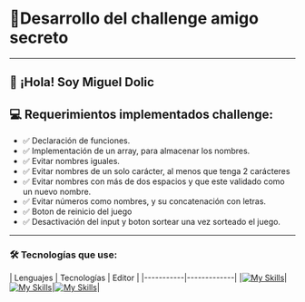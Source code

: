 # 🚀Desarrollo del challenge amigo secreto
---
👋 ¡Hola! Soy **Miguel Dolic**
---
## 💻 Requerimientos implementados challenge:
- ✅ Declaración de funciones.
- ✅ Implementación de un array, para almacenar los nombres.
- ✅ Evitar nombres iguales.
- ✅ Evitar nombres de un solo carácter, al menos que tenga 2 carácteres
- ✅ Evitar nombres con más de dos espacios y que este validado como un nuevo nombre.
- ✅ Evitar números como nombres, y su concatenación con letras.
- ✅ Boton de reinicio del juego
- ✅ Desactivación del input y boton sortear una vez sorteado el juego.
---
### 🛠️ Tecnologías que use:
| Lenguajes | Tecnologías | Editor |
|-----------|-------------|
|[![My Skills](https://skillicons.dev/icons?i=html,css,js)](https://skillicons.dev)|[![My Skills](https://skillicons.dev/icons?i=git,github)](https://skillicons.dev)|[![My Skills](https://skillicons.dev/icons?i=vscode)](https://skillicons.dev)|
